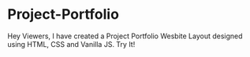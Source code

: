 # Project-Portfolio
Hey Viewers, I have created a Project Portfolio Wesbite Layout designed using HTML, CSS and Vanilla JS. Try It!
